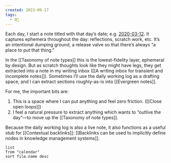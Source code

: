 ```yaml
---
created: 2023-09-17
tags:
  - 0🌲
---
```

Each day, I start a note titled with that day’s date; e.g. [2020-03-12](https://notes.andymatuschak.org/z6sYEHb3jvjuTFHoiHpwixA). It captures ephemera throughout the day: reflections, scratch work, etc. It’s an intentional dumping ground, a release valve so that there’s always “a place to put that thing.”

In the [[Taxonomy of note types]] this is the lowest-fidelity layer, ephemeral by design. But as scratch thoughts look like they might have legs, they get extracted into a note in my writing inbox ([[A writing inbox for transient and incomplete notes]]). Sometimes I’ll use the daily working log as a drafting space, and I can extract sections roughly-as-is into [[Evergreen notes]].

For me, the important bits are:

1. This is a space where I can put anything and feel zero friction. ([[Close open loops]])
2. I feel a natural pressure to extract anything which wants to “outlive the day”—to move up the [[Taxonomy of note types]].

Because the daily working log is also a live note, it also functions as a useful stub for [[Contextual backlinks]]: [[Backlinks can be used to implicitly define nodes in knowledge management systems]].

```dataview
list
from "calendar" 
sort file.name desc
```